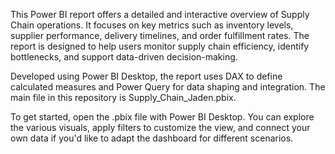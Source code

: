 This Power BI report offers a detailed and interactive overview of Supply Chain operations. It focuses on key metrics such as inventory levels, supplier performance, delivery timelines, and order fulfillment rates. The report is designed to help users monitor supply chain efficiency, identify bottlenecks, and support data-driven decision-making.

Developed using Power BI Desktop, the report uses DAX to define calculated measures and Power Query for data shaping and integration. The main file in this repository is Supply_Chain_Jaden.pbix.

To get started, open the .pbix file with Power BI Desktop. You can explore the various visuals, apply filters to customize the view, and connect your own data if you'd like to adapt the dashboard for different scenarios.
